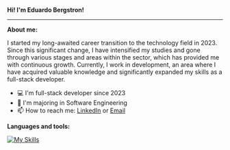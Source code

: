 **Hi! I'm Eduardo Bergstron!**

---

**About me:**

I started my long-awaited career transition to the technology field in 2023. Since this significant change, I have intensified my studies and gone through various stages and areas within the sector, which has provided me with continuous growth. Currently, I work in development, an area where I have acquired valuable knowledge and significantly expanded my skills as a full-stack developer.

- 💻 I'm full-stack developer since 2023
- 📝 I'm majoring in Software Engineering
- 📫 How to reach me: [LinkedIn](https://www.linkedin.com/in/eduardo-bergstron-986108143/) or [Email](eduardo.goudinho@gmail.com)

**Languages and tools:**

[![My Skills](https://skillicons.dev/icons?i=html,css,js,ts,react,nodejs,cs,dotnet,sqlite,figma,git,github,vite)](https://skillicons.dev)
